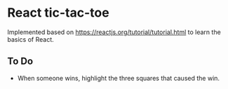 # React tic-tac-toe

Implemented based on https://reactjs.org/tutorial/tutorial.html to learn the basics of React.

## To Do

 * When someone wins, highlight the three squares that caused the win.

